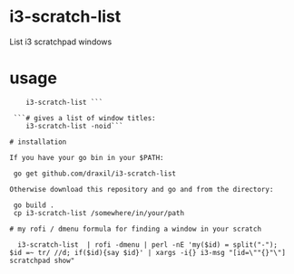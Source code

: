 # i3-scratch-list
List i3 scratchpad windows

# usage
``` # gives a list of windows and ids:
    i3-scratch-list ```
   
 ```# gives a list of window titles:
    i3-scratch-list -noid```

# installation

If you have your go bin in your $PATH:

 go get github.com/draxil/i3-scratch-list 

Otherwise download this repository and go and from the directory:

 go build .
 cp i3-scratch-list /somewhere/in/your/path

# my rofi / dmenu formula for finding a window in your scratch

  i3-scratch-list  | rofi -dmenu | perl -nE 'my($id) = split("-");  $id =~ tr/ //d; if($id){say $id}' | xargs -i{} i3-msg "[id=\""{}"\"] scratchpad show"
